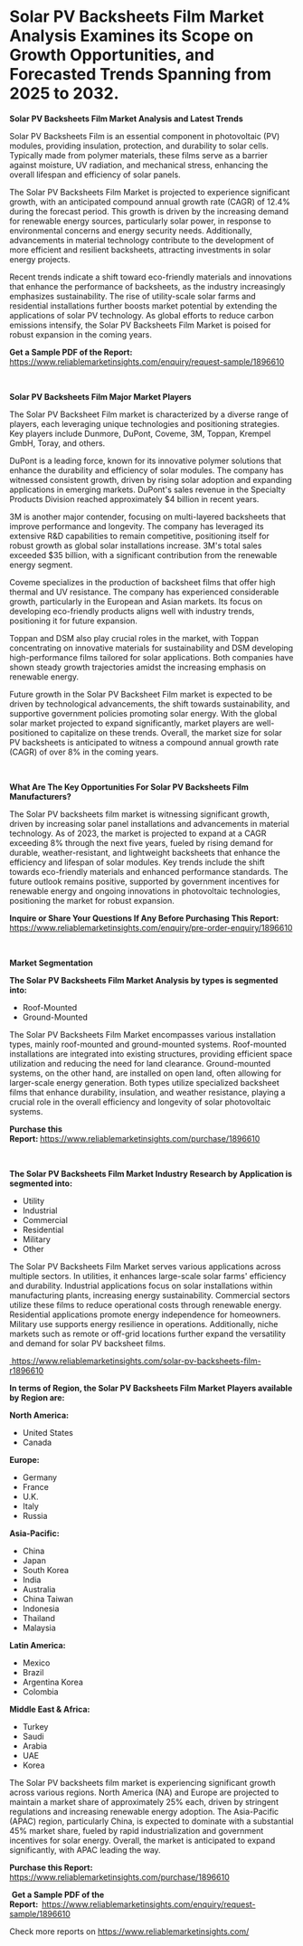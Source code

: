 <p><h1>Solar PV Backsheets Film Market Analysis Examines its Scope on Growth Opportunities, and Forecasted Trends Spanning from 2025 to 2032.</h1></p><p><strong>Solar PV Backsheets Film Market Analysis and Latest Trends</strong></p>
<p><p>Solar PV Backsheets Film is an essential component in photovoltaic (PV) modules, providing insulation, protection, and durability to solar cells. Typically made from polymer materials, these films serve as a barrier against moisture, UV radiation, and mechanical stress, enhancing the overall lifespan and efficiency of solar panels. </p><p>The Solar PV Backsheets Film Market is projected to experience significant growth, with an anticipated compound annual growth rate (CAGR) of 12.4% during the forecast period. This growth is driven by the increasing demand for renewable energy sources, particularly solar power, in response to environmental concerns and energy security needs. Additionally, advancements in material technology contribute to the development of more efficient and resilient backsheets, attracting investments in solar energy projects. </p><p>Recent trends indicate a shift toward eco-friendly materials and innovations that enhance the performance of backsheets, as the industry increasingly emphasizes sustainability. The rise of utility-scale solar farms and residential installations further boosts market potential by extending the applications of solar PV technology. As global efforts to reduce carbon emissions intensify, the Solar PV Backsheets Film Market is poised for robust expansion in the coming years.</p></p>
<p><strong>Get a Sample PDF of the Report:&nbsp;</strong> <a href="https://www.reliablemarketinsights.com/enquiry/request-sample/1896610?utm_campaign=2538&utm_medium=2&utm_source=Github&utm_content=ia&utm_term=07042025&utm_id=solar-pv-backsheets-film">https://www.reliablemarketinsights.com/enquiry/request-sample/1896610</a></p>
<p>&nbsp;</p>
<p><strong>Solar PV Backsheets Film Major Market Players</strong></p>
<p><p>The Solar PV Backsheet Film market is characterized by a diverse range of players, each leveraging unique technologies and positioning strategies. Key players include Dunmore, DuPont, Coveme, 3M, Toppan, Krempel GmbH, Toray, and others.</p><p>DuPont is a leading force, known for its innovative polymer solutions that enhance the durability and efficiency of solar modules. The company has witnessed consistent growth, driven by rising solar adoption and expanding applications in emerging markets. DuPont's sales revenue in the Specialty Products Division reached approximately $4 billion in recent years.</p><p>3M is another major contender, focusing on multi-layered backsheets that improve performance and longevity. The company has leveraged its extensive R&D capabilities to remain competitive, positioning itself for robust growth as global solar installations increase. 3M's total sales exceeded $35 billion, with a significant contribution from the renewable energy segment.</p><p>Coveme specializes in the production of backsheet films that offer high thermal and UV resistance. The company has experienced considerable growth, particularly in the European and Asian markets. Its focus on developing eco-friendly products aligns well with industry trends, positioning it for future expansion.</p><p>Toppan and DSM also play crucial roles in the market, with Toppan concentrating on innovative materials for sustainability and DSM developing high-performance films tailored for solar applications. Both companies have shown steady growth trajectories amidst the increasing emphasis on renewable energy.</p><p>Future growth in the Solar PV Backsheet Film market is expected to be driven by technological advancements, the shift towards sustainability, and supportive government policies promoting solar energy. With the global solar market projected to expand significantly, market players are well-positioned to capitalize on these trends. Overall, the market size for solar PV backsheets is anticipated to witness a compound annual growth rate (CAGR) of over 8% in the coming years.</p></p>
<p>&nbsp;</p>
<p><strong>What Are The Key Opportunities For Solar PV Backsheets Film Manufacturers?</strong></p>
<p><p>The Solar PV backsheets film market is witnessing significant growth, driven by increasing solar panel installations and advancements in material technology. As of 2023, the market is projected to expand at a CAGR exceeding 8% through the next five years, fueled by rising demand for durable, weather-resistant, and lightweight backsheets that enhance the efficiency and lifespan of solar modules. Key trends include the shift towards eco-friendly materials and enhanced performance standards. The future outlook remains positive, supported by government incentives for renewable energy and ongoing innovations in photovoltaic technologies, positioning the market for robust expansion.</p></p>
<p><strong>Inquire or Share Your Questions If Any Before Purchasing This Report:</strong> <a href="https://www.reliablemarketinsights.com/enquiry/pre-order-enquiry/1896610?utm_campaign=2538&utm_medium=2&utm_source=Github&utm_content=ia&utm_term=07042025&utm_id=solar-pv-backsheets-film">https://www.reliablemarketinsights.com/enquiry/pre-order-enquiry/1896610</a></p>
<p>&nbsp;</p>
<p><strong>Market Segmentation</strong></p>
<p><strong>The Solar PV Backsheets Film Market Analysis by types is segmented into:</strong></p>
<p><ul><li>Roof-Mounted</li><li>Ground-Mounted</li></ul></p>
<p><p>The Solar PV Backsheets Film Market encompasses various installation types, mainly roof-mounted and ground-mounted systems. Roof-mounted installations are integrated into existing structures, providing efficient space utilization and reducing the need for land clearance. Ground-mounted systems, on the other hand, are installed on open land, often allowing for larger-scale energy generation. Both types utilize specialized backsheet films that enhance durability, insulation, and weather resistance, playing a crucial role in the overall efficiency and longevity of solar photovoltaic systems.</p></p>
<p><strong>Purchase this Report:&nbsp;</strong><a href="https://www.reliablemarketinsights.com/purchase/1896610?utm_campaign=2538&utm_medium=2&utm_source=Github&utm_content=ia&utm_term=07042025&utm_id=solar-pv-backsheets-film">https://www.reliablemarketinsights.com/purchase/1896610</a></p>
<p>&nbsp;</p>
<p><strong>The Solar PV Backsheets Film Market Industry Research by Application is segmented into:</strong></p>
<p><ul><li>Utility</li><li>Industrial</li><li>Commercial</li><li>Residential</li><li>Military</li><li>Other</li></ul></p>
<p><p>The Solar PV Backsheets Film Market serves various applications across multiple sectors. In utilities, it enhances large-scale solar farms' efficiency and durability. Industrial applications focus on solar installations within manufacturing plants, increasing energy sustainability. Commercial sectors utilize these films to reduce operational costs through renewable energy. Residential applications promote energy independence for homeowners. Military use supports energy resilience in operations. Additionally, niche markets such as remote or off-grid locations further expand the versatility and demand for solar PV backsheet films.</p></p>
<p><a href="https://www.reliablemarketinsights.com/solar-pv-backsheets-film-r1896610?utm_campaign=2538&utm_medium=2&utm_source=Github&utm_content=ia&utm_term=07042025&utm_id=solar-pv-backsheets-film">&nbsp;https://www.reliablemarketinsights.com/solar-pv-backsheets-film-r1896610</a></p>
<p><strong>In terms of Region, the Solar PV Backsheets Film Market Players available by Region are:</strong></p>
<p>
    <p> <strong> North America: </strong>
        <ul>
            <li>United States</li>
            <li>Canada</li>
        </ul>
        </p> 
    <p> <strong> Europe: </strong>
        <ul>
            <li>Germany</li>
            <li>France</li>
            <li>U.K.</li>
            <li>Italy</li>
            <li>Russia</li>
        </ul>
        </p> 
    <p> <strong> Asia-Pacific: </strong>
        <ul>
            <li>China</li>
            <li>Japan</li>
            <li>South Korea</li>
            <li>India</li>
            <li>Australia</li>
            <li>China Taiwan</li>
            <li>Indonesia</li>
            <li>Thailand</li>
            <li>Malaysia</li>
        </ul>
        </p> 
    <p> <strong> Latin America: </strong>
        <ul>
            <li>Mexico</li>
            <li>Brazil</li>
            <li>Argentina Korea</li>
            <li>Colombia</li>
        </ul>
        </p> 
    <p> <strong> Middle East & Africa: </strong>
        <ul>
            <li>Turkey</li>
            <li>Saudi</li>
            <li>Arabia</li>
            <li>UAE</li>
            <li>Korea</li>
        </ul>
    </p>
    </p>
<p><p>The Solar PV backsheets film market is experiencing significant growth across various regions. North America (NA) and Europe are projected to maintain a market share of approximately 25% each, driven by stringent regulations and increasing renewable energy adoption. The Asia-Pacific (APAC) region, particularly China, is expected to dominate with a substantial 45% market share, fueled by rapid industrialization and government incentives for solar energy. Overall, the market is anticipated to expand significantly, with APAC leading the way.</p></p>
<p><strong>Purchase this Report: </strong><a href="https://www.reliablemarketinsights.com/purchase/1896610?utm_campaign=2538&utm_medium=2&utm_source=Github&utm_content=ia&utm_term=07042025&utm_id=solar-pv-backsheets-film">https://www.reliablemarketinsights.com/purchase/1896610</a></p>
<p>&nbsp;<strong>Get a Sample PDF of the Report:&nbsp;&nbsp;</strong><a href="https://www.reliablemarketinsights.com/enquiry/request-sample/1896610?utm_campaign=2538&utm_medium=2&utm_source=Github&utm_content=ia&utm_term=07042025&utm_id=solar-pv-backsheets-film">https://www.reliablemarketinsights.com/enquiry/request-sample/1896610</a></p>
<p><strong></strong></p>
<p>Check more reports on <a href="https://www.reliablemarketinsights.com/?utm_campaign=2538&utm_medium=2&utm_source=Github&utm_content=ia&utm_term=07042025&utm_id=solar-pv-backsheets-film">https://www.reliablemarketinsights.com/</a></p>